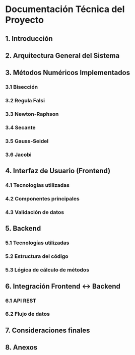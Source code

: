 # Documentación Técnica del Proyecto

## 1. Introducción
<!-- Breve descripción del propósito del sistema, contexto del desarrollo, objetivo general y alcance. -->

## 2. Arquitectura General del Sistema
<!-- Diagrama o descripción textual de los componentes del sistema: frontend, backend, procesamiento de métodos numéricos, etc. -->

## 3. Métodos Numéricos Implementados
### 3.1 Bisección
<!-- Explicación matemática y lógica del algoritmo implementado -->
### 3.2 Regula Falsi
### 3.3 Newton-Raphson
### 3.4 Secante
### 3.5 Gauss-Seidel
### 3.6 Jacobi

## 4. Interfaz de Usuario (Frontend)
### 4.1 Tecnologías utilizadas
<!-- Frameworks, librerías y estilos visuales aplicados -->
### 4.2 Componentes principales
<!-- Qué vistas existen, qué acciones puede hacer el usuario -->
### 4.3 Validación de datos
<!-- Cómo se validan las entradas del usuario -->

## 5. Backend
### 5.1 Tecnologías utilizadas
<!-- Lenguaje, framework, librerías matemáticas -->
### 5.2 Estructura del código
<!-- Organización de carpetas, controladores, servicios, etc. -->
### 5.3 Lógica de cálculo de métodos
<!-- Cómo cada método es llamado y procesado en el backend -->

## 6. Integración Frontend ↔ Backend
### 6.1 API REST
<!-- Rutas disponibles, método HTTP, estructura de los cuerpos (body) -->
### 6.2 Flujo de datos
<!-- Cómo viaja la información desde el frontend al backend y viceversa -->

## 7. Consideraciones finales
<!-- Limitaciones actuales, posibles mejoras, decisiones de diseño técnico -->

## 8. Anexos
<!-- Ejemplos de entrada/salida, capturas de pantalla, enlaces útiles -->
